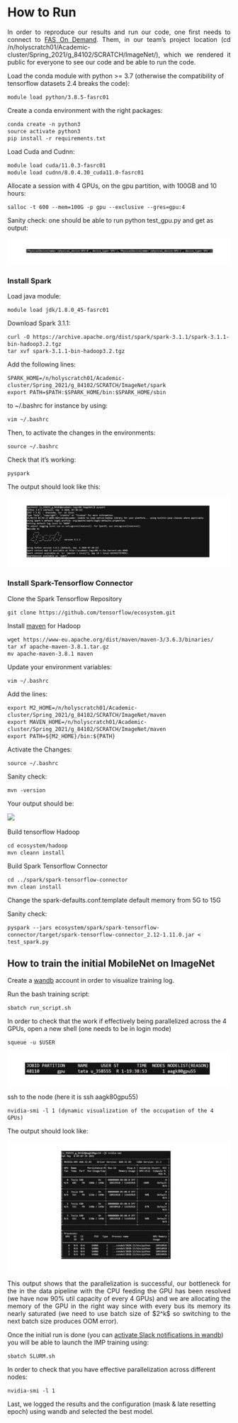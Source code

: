 # How to Run

<p align="justify"> In order to reproduce our results and run our code, one first needs to connect to <a href="https://www.rc.fas.harvard.edu/">FAS On Demand</a>. Them, in our team’s project location (cd /n/holyscratch01/Academic-cluster/Spring_2021/g_84102/SCRATCH/ImageNet/), which we rendered it public for everyone to see our code and be able to run the code.  </p>

Load the conda module with python >= 3.7 (otherwise the compatibility of tensorflow datasets 2.4 breaks the code):
```
module load python/3.8.5-fasrc01
```
Create a conda environment with the right packages:
```
conda create -n python3
source activate python3
pip install -r requirements.txt
```
Load Cuda and Cudnn:
```
module load cuda/11.0.3-fasrc01
module load cudnn/8.0.4.30_cuda11.0-fasrc01
```

Allocate a session with 4 GPUs, on the gpu partition, with 100GB and 10 hours:
```
salloc -t 600 --mem=100G -p gpu --exclusive --gres=gpu:4
```

Sanity check: one should be able to run python test_gpu.py and get as output:

![](Sanitycheck.png)

### Install Spark

Load java module:

```
module load jdk/1.8.0_45-fasrc01
```

Download Spark 3.1.1:
```
curl -O https://archive.apache.org/dist/spark/spark-3.1.1/spark-3.1.1-bin-hadoop3.2.tgz
tar xvf spark-3.1.1-bin-hadoop3.2.tgz
```
Add the following lines: 

```
SPARK_HOME=/n/holyscratch01/Academic-cluster/Spring_2021/g_84102/SCRATCH/ImageNet/spark
export PATH=$PATH:$SPARK_HOME/bin:$SPARK_HOME/sbin
```

to ~/.bashrc for instance by using:

```
vim ~/.bashrc
```

Then, to activate the changes in the environments:

```
source ~/.bashrc
```

Check that it’s working:
```
pyspark
```
The output should look like this:

![](Spark.png)

### Install Spark-Tensorflow Connector

Clone the Spark Tensorflow Repository
```
git clone https://github.com/tensorflow/ecosystem.git
```

Install <a href="https://maven.apache.org/">maven</a> for Hadoop
```
wget https://www-eu.apache.org/dist/maven/maven-3/3.6.3/binaries/
tar xf apache-maven-3.8.1.tar.gz
mv apache-maven-3.8.1 maven
```
Update your environment variables:

```
vim ~/.bashrc
```

Add the lines:
```
export M2_HOME=/n/holyscratch01/Academic-cluster/Spring_2021/g_84102/SCRATCH/ImageNet/maven
export MAVEN_HOME=/n/holyscratch01/Academic-cluster/Spring_2021/g_84102/SCRATCH/ImageNet/maven
export PATH=${M2_HOME}/bin:${PATH}
```

Activate the Changes:
```
source ~/.bashrc
```

Sanity check: 
```
mvn -version
```
Your output should be:

![](Outputshouldbe.png)

Build tensorflow Hadoop
```
cd ecosystem/hadoop
mvn cleann install
```

Build Spark Tensorflow Connector
```
cd ../spark/spark-tensorflow-connector
mvn clean install
```

Change the spark-defaults.conf.template default memory from 5G to 15G

Sanity check: 
```
pyspark --jars ecosystem/spark/spark-tensorflow-connector/target/spark-tensorflow-connector_2.12-1.11.0.jar < test_spark.py
```

## How to train the initial MobileNet on ImageNet

Create a <a href="https://wandb.ai/home">wandb</a> account in order to visualize training log.

Run the bash training script:
```
sbatch run_script.sh 
```

In order to check that the work if effectively being parallelized across the 4 GPUs, open a new shell (one needs to be in login mode)

```
squeue -u $USER
```

![](JobID.png)

ssh to the node (here it is ssh aagk80gpu55)

```
nvidia-smi -l 1 (dynamic visualization of the occupation of the 4 GPUs)
```

The output should look like:

![](Outputrun.png)

<p align="justify">  This output shows that the parallelization is successful, our bottleneck for the in the data pipeline with the CPU feeding the GPU has been resolved (we have now 90% util capacity of every 4 GPUs) and we are allocating the memory of the GPU in the right way since with every bus its memory its nearly saturated (we need to use batch size of $2^k$ so switching to the next batch size produces OOM error).  </p>

Once the initial run is done (you can <a href="https://docs.wandb.ai/ref/app/features/alerts">activate Slack notifications in wandb</a>) you will be able to launch the IMP training using:
```
sbatch SLURM.sh
```
In order to check that you have effective parallelization across different nodes:

```
nvidia-smi -l 1
```

Last, we logged the results and the configuration (mask & late resetting epoch) using wandb and selected the best model. 

